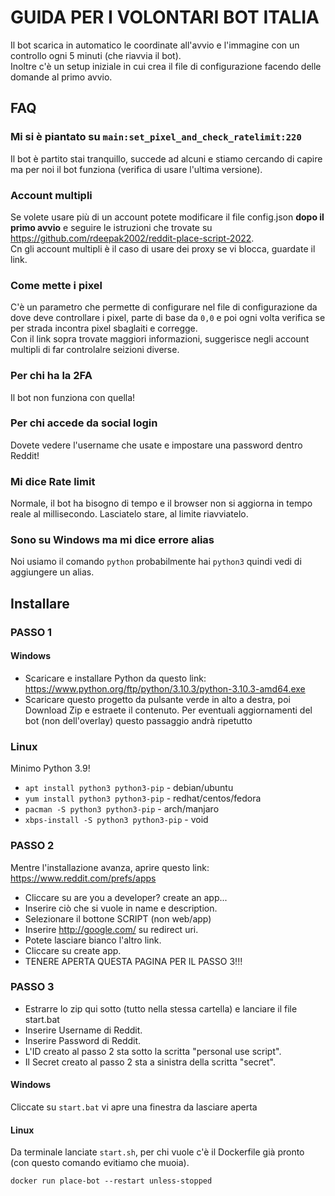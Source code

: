 # GUIDA PER I VOLONTARI BOT ITALIA

Il bot scarica in automatico le coordinate all'avvio e l'immagine con un controllo ogni 5 minuti (che riavvia il bot).  
Inoltre c'è un setup iniziale in cui crea il file di configurazione facendo delle domande al primo avvio.

## FAQ

### Mi si è piantato su `main:set_pixel_and_check_ratelimit:220`

Il bot è partito stai tranquillo, succede ad alcuni e stiamo cercando di capire ma per noi il bot funziona (verifica di usare l'ultima versione).

### Account multipli

Se volete usare più di un account potete modificare il file config.json **dopo il primo avvio** e seguire le istruzioni che trovate su https://github.com/rdeepak2002/reddit-place-script-2022.  
Cn gli account multipli è il caso di usare dei proxy se vi blocca, guardate il link.

### Come mette i pixel

C'è un parametro che permette di configurare nel file di configurazione da dove deve controllare i pixel, parte di base da `0,0` e poi ogni volta verifica se per strada incontra pixel sbaglaiti e corregge.  
Con il link sopra trovate maggiori informazioni, suggerisce negli account multipli di far controlalre seizioni diverse.

### Per chi ha la 2FA

Il bot non funziona con quella!

### Per chi accede da social login

Dovete vedere l'username che usate e impostare una password dentro Reddit!

### Mi dice Rate limit

Normale, il bot ha bisogno di tempo e il browser non si aggiorna in tempo reale al millisecondo. Lasciatelo stare, al limite riavviatelo.

### Sono su Windows ma mi dice errore alias

Noi usiamo il comando `python` probabilmente hai `python3` quindi vedi di aggiungere un alias.

## Installare

### PASSO 1

#### Windows

- Scaricare e installare Python da questo link: https://www.python.org/ftp/python/3.10.3/python-3.10.3-amd64.exe
- Scaricare questo progetto da pulsante verde in alto a destra, poi Download Zip e estraete il contenuto. Per eventuali aggiornamenti del bot (non dell'overlay) questo passaggio andrà ripetutto

### Linux

Minimo Python 3.9!

- `apt install python3 python3-pip`     - debian/ubuntu
- `yum install python3 python3-pip`     - redhat/centos/fedora
- `pacman -S python3 python3-pip`       - arch/manjaro
- `xbps-install -S python3 python3-pip` - void 

### PASSO 2

Mentre l'installazione avanza, aprire questo link: https://www.reddit.com/prefs/apps

- Cliccare su are you a developer? create an app...
- Inserire ciò che si vuole in name e description.
- Selezionare il bottone SCRIPT (non web/app)
- Inserire http://google.com/ su redirect uri.
- Potete lasciare bianco l'altro link.
- Cliccare su create app.
- TENERE APERTA QUESTA PAGINA PER IL PASSO 3!!!

### PASSO 3

- Estrarre lo zip qui sotto (tutto nella stessa cartella) e lanciare il file start.bat
- Inserire Username di Reddit.
- Inserire Password di Reddit.
- L'ID creato al passo 2 sta sotto la scritta "personal use script".
- Il Secret creato al passo 2 sta a sinistra della scritta "secret".

#### Windows

Cliccate su `start.bat` vi apre una finestra da lasciare aperta

#### Linux

Da terminale lanciate `start.sh`, per chi vuole c'è il Dockerfile già pronto (con questo comando evitiamo che muoia). 

```
docker run place-bot --restart unless-stopped
```

